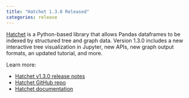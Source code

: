 ```yaml
---
title: "Hatchet 1.3.0 Released"
categories: release
---
```


[Hatchet](https://github.com/LLNL/hatchet) is a Python-based library that allows Pandas dataframes to be indexed by structured tree and graph data. Version 1.3.0 includes a new interactive tree visualization in Jupyter, new APIs, new graph output formats, an updated tutorial, and more.

Learn more:

- [Hatchet v1.3.0 release notes](https://github.com/LLNL/hatchet/releases/tag/v1.3.0)
- [Hatchet GitHub repo](https://github.com/LLNL/hatchet)
- [Hatchet documentation](https://hatchet.readthedocs.io/en/latest/)
